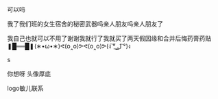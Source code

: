 可以吗

我了我们班的女生宿舍的秘密武器吗亲人朋友吗亲人朋友了

我自己也就可以不用了谢谢我就行了我就买了两天假因缘和合并后悔药膏药贴❚█══█❚(∗•ω•∗)ᕙ(o‸o)ᕗᕙ(o‸o)ᕗ(ง ͠° ͟ل͜ ͡°)ง


s

你想呀
头像厚底








logo敏儿联系
